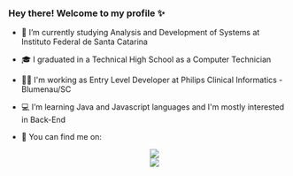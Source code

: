 ###                                                   Hey there! Welcome to my profile ✨

<!--
**sarahCamargo/sarahCamargo** is a ✨ _special_ ✨ repository because its `README.md` (this file) appears on your GitHub profile.-->

- 📕 I’m currently studying Analysis and Development of Systems at Instituto Federal de Santa Catarina
- 🎓 I graduated in a Technical High School as a Computer Technician
- 👩‍💻 I'm working as Entry Level Developer at Philips Clinical Informatics - Blumenau/SC
- 💻 I’m learning Java and Javascript languages and I'm mostly interested in Back-End 
- 📌 You can find me on:

  <a href='https://www.linkedin.com/in/sarah-carolina-camargo/'><div style="text-align:center;"><img src="https://img.shields.io/badge/LinkedIn-0077B5?style=for-the-badge&logo=linkedin&logoColor=white"/></div></a>
  <a href='https://www.instagram.com/sarah.ccamargo/'><div style="text-align:center;"><img src="https://img.shields.io/badge/Instagram-E4405F?style=for-the-badge&logo=instagram&logoColor=white"/></a></div>

